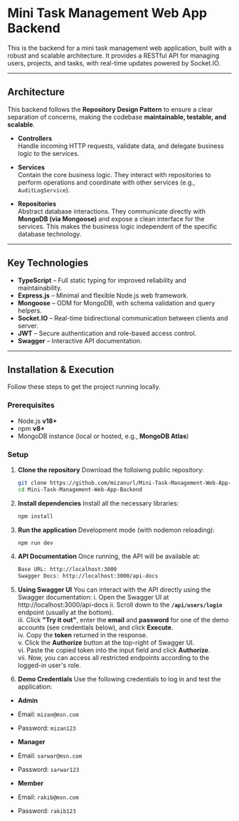 # Mini Task Management Web App Backend
This is the backend for a mini task management web application, built with a robust and scalable architecture. It provides a RESTful API for managing users, projects, and tasks, with real-time updates powered by Socket.IO.

---

## Architecture

This backend follows the **Repository Design Pattern** to ensure a clear separation of concerns, making the codebase **maintainable, testable, and scalable**.

- **Controllers**  
  Handle incoming HTTP requests, validate data, and delegate business logic to the services.

- **Services**  
  Contain the core business logic. They interact with repositories to perform operations and coordinate with other services (e.g., `AuditLogService`).

- **Repositories**  
  Abstract database interactions. They communicate directly with **MongoDB (via Mongoose)** and expose a clean interface for the services. This makes the business logic independent of the specific database technology.

---

## Key Technologies

- **TypeScript** – Full static typing for improved reliability and maintainability.  
- **Express.js** – Minimal and flexible Node.js web framework.  
- **Mongoose** – ODM for MongoDB, with schema validation and query helpers.  
- **Socket.IO** – Real-time bidirectional communication between clients and server.  
- **JWT** – Secure authentication and role-based access control.  
- **Swagger** – Interactive API documentation.  

---

## Installation & Execution

Follow these steps to get the project running locally.

### Prerequisites
- Node.js **v18+**
- npm **v8+**
- MongoDB instance (local or hosted, e.g., **MongoDB Atlas**)

### Setup

1. **Clone the repository**
Download the folloiwng public repository:
   ```bash
   git clone https://github.com/mizanurl/Mini-Task-Management-Web-App-Backend.git
   cd Mini-Task-Management-Web-App-Backend
   ```

2. **Install dependencies**
Install all the necessary libraries:
   ```bash
   npm install
   ```

3. **Run the application**
Development mode (with nodemon reloading):
   ```bash
   npm run dev
   ```

4. **API Documentation**
Once running, the API will be available at:
   ```sh
   Base URL: http://localhost:3000
   Swagger Docs: http://localhost:3000/api-docs
   ```

5. **Using Swagger UI**
You can interact with the API directly using the Swagger documentation:
i. Open the Swagger UI at http://localhost:3000/api-docs
ii. Scroll down to the **`/api/users/login`** endpoint (usually at the bottom).  
iii. Click **"Try it out"**, enter the **email** and **password** for one of the demo accounts (see credentials below), and click **Execute**.  
iv. Copy the **token** returned in the response.  
v. Click the **Authorize** button at the top-right of Swagger UI.  
vi. Paste the copied token into the input field and click **Authorize**.  
vii. Now, you can access all restricted endpoints according to the logged-in user's role.


6. **Demo Credentials**
Use the following credentials to log in and test the application:

- **Admin**
- Email: `mizan@msn.com`
- Password: `mizan123`

- **Manager**
- Email: `sarwar@msn.com`
- Password: `sarwar123`

- **Member**
- Email: `rakib@msn.com`
- Password: `rakib123` 